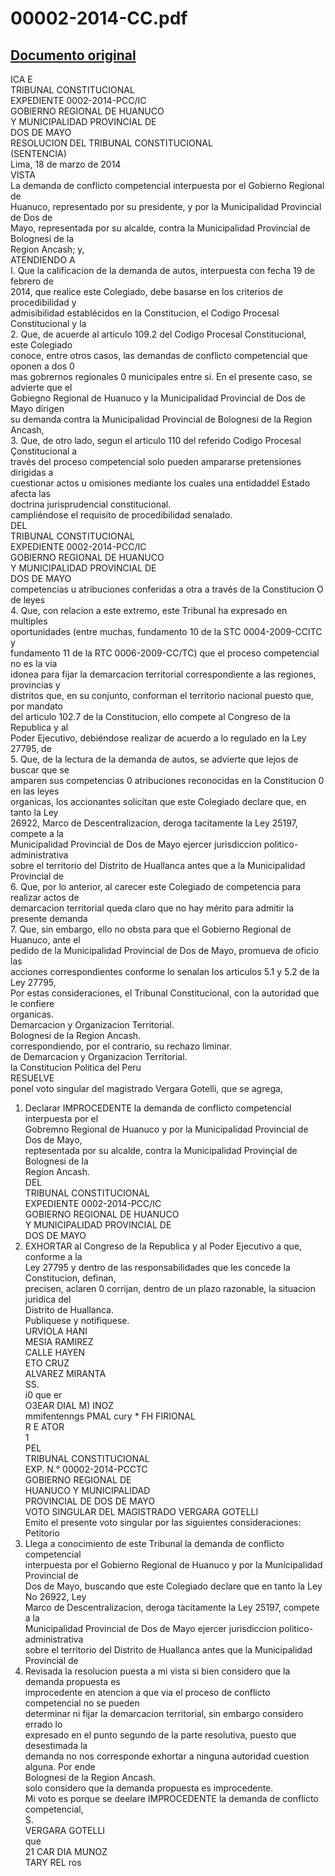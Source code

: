 
00002-2014-CC.pdf
=================
  
[Documento original](https://www.tc.gob.pe/jurisprudencia/2014/00002-2014-CC.pdf)  
---  
ICA E  
TRIBUNAL CONSTITUCIONAL  
EXPEDIENTE 0002-2014-PCC/IC  
GOBIERNO REGIONAL DE HUANUCO  
Y MUNICIPALIDAD PROVINCIAL DE  
DOS DE MAYO  
RESOLUCION DEL TRIBUNAL CONSTITUCIONAL  
(SENTENCIA)  
Lima, 18 de marzo de 2014  
VISTA  
La demanda de conflicto competencial interpuesta por el Gobierno Regional de  
Huanuco, representado por su presidente, y por la Municipalidad Provincial de Dos de  
Mayo, representada por su alcalde, contra la Municipalidad Provincial de Bolognesi de la  
Region Ancash; y,  
ATENDIENDO A  
I. Que la calificacion de la demanda de autos, interpuesta con fecha 19 de febrero de  
2014, que realice este Colegiado, debe basarse en los criterios de procedibilidad y  
admisibilidad establécidos en la Constitucion, el Codigo Procesal Constitucional y la  
2. Que, de acuerde al articulo 109.2 del Codigo Procesal Constitucional, este Colegiado  
conoce, entre otros casos, las demandas de conflicto competencial que oponen a dos 0  
mas gobrernos regionales 0 municipales entre si. En el presente caso, se advierte que el  
Gobiegno Regional de Huanuco y la Municipalidad Provincial de Dos de Mayo dirigen  
su demanda contra la Municipalidad Provincial de Bolognesi de la Region Ancash,  
3. Que, de otro lado, segun el articulo 110 del referido Codigo Procesal Çonstitucional a  
través del proceso competencial solo pueden ampararse pretensiones dirigidas a  
cuestionar actos u omisiones mediante los cuales una entidaddel Estado afecta las  
doctrina jurisprudencial constitucional.  
campliéndose el requisito de procedibilidad senalado.  
DEL  
TRIBUNAL CONSTITUCIONAL  
EXPEDIENTE 0002-2014-PCC/IC  
GOBIERNO REGIONAL DE HUANUCO  
Y MUNICIPALIDAD PROVINCIAL DE  
DOS DE MAYO  
competencias u atribuciones conferidas a otra a través de la Constitucion O de leyes  
4. Que, con relacion a este extremo, este Tribunal ha expresado en multiples  
oportunidades (entre muchas, fundamento 10 de la STC 0004-2009-CCITC y  
fundamento 11 de la RTC 0006-2009-CC/TC) que el proceso competencial no es la via  
idonea para fijar la demarcacion territorial correspondiente a las regiones, provincias y  
distritos que, en su conjunto, conforman el territorio nacional puesto que, por mandato  
del articulo 102.7 de la Constitucion, ello compete al Congreso de la Republica y al  
Poder Ejecutivo, debiéndose realizar de acuerdo a lo regulado en la Ley 27795, de  
5. Que, de la lectura de la demanda de autos, se advierte que lejos de buscar que se  
amparen sus competencias 0 atribuciones reconocidas en la Constitucion 0 en las leyes  
organicas, los accionantes solicitan que este Colegiado declare que, en tanto la Ley  
26922, Marco de Descentralizacion, deroga tacitamente la Ley 25197, compete a la  
Municipalidad Provincial de Dos de Mayo ejercer jurisdiccion politico-administrativa  
sobre el territorio del Distrito de Huallanca antes que a la Municipalidad Provincial de  
6. Que, por lo anterior, al carecer este Colegiado de competencia para realizar actos de  
demarcacion territorial queda claro que no hay mérito para admitir la presente demanda  
7. Que, sin embargo, ello no obsta para que el Gobierno Regional de Huanuco, ante el  
pedido de la Municipalidad Provincial de Dos de Mayo, promueva de oficio las  
acciones correspondientes conforme lo senalan los articulos 5.1 y 5.2 de la Ley 27795,  
Por estas consideraciones, el Tribunal Constitucional, con la autoridad que le confiere  
organicas.  
Demarcacion y Organizacion Territorial.  
Bolognesi de la Region Ancash.  
correspondiendo, por el contrario, su rechazo liminar.  
de Demarcacion y Organizacion Territorial.  
la Constitucion Politica del Peru  
RESUELVE  
ponel voto singular del magistrado Vergara Gotelli, que se agrega,  
1. Declarar IMPROCEDENTE la demanda de conflicto competencial interpuesta por el  
Gobremno Regional de Huanuco y por la Municipalidad Provincial de Dos de Mayo,  
reptesentada por su alcalde, contra la Municipalidad Provinçial de Bolognesi de la  
Region Ancash.  
DEL  
TRIBUNAL CONSTITUCIONAL  
EXPEDIENTE 0002-2014-PCC/IC  
GOBIERNO REGIONAL DE HUANUCO  
Y MUNICIPALIDAD PROVINCIAL DE  
DOS DE MAYO  
2. EXHORTAR al Congreso de la Republica y al Poder Ejecutivo a que, conforme a la  
Ley 27795 y dentro de las responsabilidades que les concede la Constitucion, definan,  
precisen, aclaren 0 corrijan, dentro de un plazo razonable, la situacion juridica del  
Distrito de Huallanca.  
Publiquese y notifiquese.  
URVIOLA HANI  
MESIA RAMIREZ  
CALLE HAYEN  
ETO CRUZ  
ALVAREZ MIRANTA  
SS.  
i0 que er  
O3EAR DIAL M) INOZ  
mmifentenngs PMAL cury * FH FIRIONAL  
R E ATOR  
1  
PEL  
TRIBUNAL CONSTITUCIONAL  
EXP. N.° 00002-2014-PCCTC  
GOBIERNO REGIONAL DE  
HUANUCO Y MUNICIPALIDAD  
PROVINCIAL DE DOS DE MAYO  
VOTO SINGULAR DEL MAGISTRADO VERGARA GOTELLI  
Emito el presente voto singular por las siguientes consideraciones:  
Petitorio  
1. Llega a conocimiento de este Tribunal la demanda de conflicto competencial  
interpuesta por el Gobierno Regional de Huanuco y por la Municipalidad Provincial de  
Dos de Mayo, buscando que este Colegiado declare que en tanto la Ley No 26922, Ley  
Marco de Descentralizacion, deroga tàcitamente la Ley 25197, compete a la  
Municipalidad Provincial de Dos de Mayo ejercer jurisdiccion politico-administrativa  
sobre el territorio del Distrito de Huallanca antes que la Municipalidad Provincial de  
2. Revisada la resolucion puesta a mi vista si bien considero que la demanda propuesta es  
improcedente en atencion a que via el proceso de conflicto competencial no se pueden  
determinar ni fijar la demarcacion territorial, sin embargo considero errado lo  
expresado en el punto segundo de la parte resolutiva, puesto que desestimada la  
demanda no nos corresponde exhortar a ninguna autoridad cuestion alguna. Por ende  
Bolognesi de la Region Ancash.  
solo considero que la demanda propuesta es improcedente.  
Mi voto es porque se deelare IMPROCEDENTE la demanda de conflicto  
competencial,  
S.  
VERGARA GOTELLI  
 que  
21 CAR DIA MUNOZ  
TARY REL ros